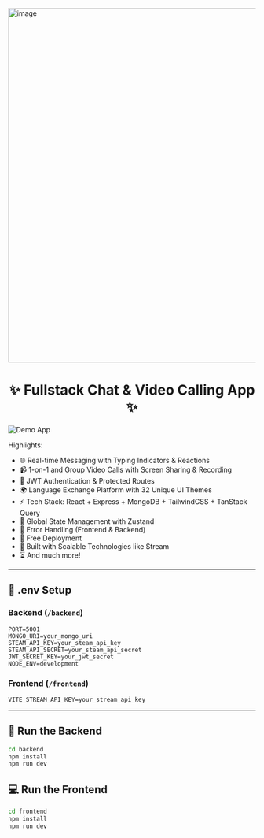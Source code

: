 <img width="1280" height="720" alt="image" src="https://github.com/user-attachments/assets/b866e0c6-982c-4021-9cdf-517678b58d04" />

<h1 align="center">✨ Fullstack Chat & Video Calling App ✨</h1>

![Demo App](/frontend/public/screenshot-for-readme.png)

Highlights:

- 🌐 Real-time Messaging with Typing Indicators & Reactions
- 📹 1-on-1 and Group Video Calls with Screen Sharing & Recording
- 🔐 JWT Authentication & Protected Routes
- 🌍 Language Exchange Platform with 32 Unique UI Themes
- ⚡ Tech Stack: React + Express + MongoDB + TailwindCSS + TanStack Query
- 🧠 Global State Management with Zustand
- 🚨 Error Handling (Frontend & Backend)
- 🚀 Free Deployment
- 🎯 Built with Scalable Technologies like Stream
- ⏳ And much more!

---

## 🧪 .env Setup

### Backend (`/backend`)

```
PORT=5001
MONGO_URI=your_mongo_uri
STEAM_API_KEY=your_steam_api_key
STEAM_API_SECRET=your_steam_api_secret
JWT_SECRET_KEY=your_jwt_secret
NODE_ENV=development
```

### Frontend (`/frontend`)

```
VITE_STREAM_API_KEY=your_stream_api_key
```

---

## 🔧 Run the Backend

```bash
cd backend
npm install
npm run dev
```

## 💻 Run the Frontend

```bash
cd frontend
npm install
npm run dev
```
